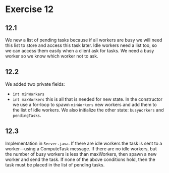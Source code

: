 # Exercise 12

## 12.1
We new a list of pending tasks because if all workers are busy we will need this list to store and access this task later.
Idle workers need a list too, so we can access them easily when a client ask for tasks.
We need a busy worker so we know which worker not to ask.


## 12.2
We added two private fields:
- `int minWorkers`
- `int maxWorkers`
this is all that is needed for new state.
In the constructor we use a for-loop to spawn `minWorkers`
new workers and add them to the list of idle workers. We also initialize the other state: `busyWorkers` and `pendingTasks`.

## 12.3
Implementation in `Server.java`.
If there are idle workers the task is sent to a worker—using a ComputeTask message.
If there are no idle workers, but the number of busy workers is less than maxWorkers, then spawn a
new worker and send the task.
If none of the above conditions hold, then the task must be placed in the list of pending tasks.